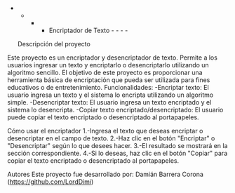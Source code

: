 - - - - Encriptador de Texto - - - -

  Descripción del proyecto

Este proyecto es un encriptador y desencriptador de texto. Permite a los usuarios ingresar un texto y encriptarlo o desencriptarlo utilizando un algoritmo sencillo. El objetivo de este proyecto es proporcionar una herramienta básica de encriptación que pueda ser utilizada para fines educativos o de entretenimiento.
Funcionalidades:
-Encriptar texto: El usuario ingresa un texto y el sistema lo encripta utilizando un algoritmo simple.
-Desencriptar texto: El usuario ingresa un texto encriptado y el sistema lo desencripta.
-Copiar texto encriptado/desencriptado: El usuario puede copiar el texto encriptado o desencriptado al portapapeles.

  Cómo usar el encriptador
1.-Ingresa el texto que deseas encriptar o desencriptar en el campo de texto.
2.-Haz clic en el botón "Encriptar" o "Desencriptar" según lo que desees hacer.
3.-El resultado se mostrará en la sección correspondiente.
4.-Si lo deseas, haz clic en el botón "Copiar" para copiar el texto encriptado o desencriptado al portapapeles.

  Autores
Este proyecto fue desarrollado por:
Damián Barrera Corona (https://github.com/LordDimi)
